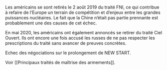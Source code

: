 Les américains se sont retirés le 2 août 2019 du traité FNI, ce qui contribue à refaire de l’Europe un terrain de compétition et d’enjeux entre les grandes puissances nucléaires. Le fait que la Chine n’était pas partie prennante est probablement une des causes de cet échec.

En mai 2020, les américains ont également annoncés se retirer du traité Ciel Ouvert. Ils ont encore une fois accusé les russes de ne pas respecter les prescriptions du traité sans avancer de preuves concrètes.

Echec des négociations sur le prolongement de NEW START.

Voir [[Principaux traités de maîtrise des armements]].